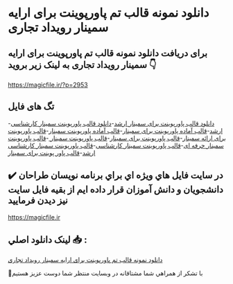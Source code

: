 # دانلود نمونه قالب تم پاورپوینت برای ارایه سمینار رویداد تجاری

## برای دریافت دانلود نمونه قالب تم پاورپوینت برای ارایه سمینار رویداد تجاری به لینک زیر بروید 👇

https://magicfile.ir/?p=2953

## تگ های فایل

-[دانلود قالب پاورپوینت برای سمینار ارشد](https://magicfile.ir/product/%d9%82%d8%a7%d9%84%d8%a8-%d8%aa%d9%85-%d9%be%d8%a7%d9%88%d8%b1%d9%be%d9%88%db%8c%d9%86%d8%aa-%d8%a8%d8%b1%d8%a7%db%8c-%d8%a7%d8%b1%d8%a7%db%8c%d9%87-%d8%b3%d9%85%db%8c%d9%86%d8%a7%d8%b1-%d8%b1%d9%88%db%8c%d8%af%d8%a7%d8%af-%d8%aa%d8%ac%d8%a7%d8%b1%db%8c/)-[دانلود  قالب پاورپوینت سمینار کارشناسی ارشد](https://magicfile.ir/product/%d9%82%d8%a7%d9%84%d8%a8-%d8%aa%d9%85-%d9%be%d8%a7%d9%88%d8%b1%d9%be%d9%88%db%8c%d9%86%d8%aa-%d8%a8%d8%b1%d8%a7%db%8c-%d8%a7%d8%b1%d8%a7%db%8c%d9%87-%d8%b3%d9%85%db%8c%d9%86%d8%a7%d8%b1-%d8%b1%d9%88%db%8c%d8%af%d8%a7%d8%af-%d8%aa%d8%ac%d8%a7%d8%b1%db%8c/)-[قالب آماده پاورپوینت برای سمینار](https://magicfile.ir/product/%d9%82%d8%a7%d9%84%d8%a8-%d8%aa%d9%85-%d9%be%d8%a7%d9%88%d8%b1%d9%be%d9%88%db%8c%d9%86%d8%aa-%d8%a8%d8%b1%d8%a7%db%8c-%d8%a7%d8%b1%d8%a7%db%8c%d9%87-%d8%b3%d9%85%db%8c%d9%86%d8%a7%d8%b1-%d8%b1%d9%88%db%8c%d8%af%d8%a7%d8%af-%d8%aa%d8%ac%d8%a7%d8%b1%db%8c/)-[قالب آماده پاورپوینت سمینار](https://magicfile.ir/product/%d9%82%d8%a7%d9%84%d8%a8-%d8%aa%d9%85-%d9%be%d8%a7%d9%88%d8%b1%d9%be%d9%88%db%8c%d9%86%d8%aa-%d8%a8%d8%b1%d8%a7%db%8c-%d8%a7%d8%b1%d8%a7%db%8c%d9%87-%d8%b3%d9%85%db%8c%d9%86%d8%a7%d8%b1-%d8%b1%d9%88%db%8c%d8%af%d8%a7%d8%af-%d8%aa%d8%ac%d8%a7%d8%b1%db%8c/)-[قالب پاورپوینت برای ارائه سمینار](https://magicfile.ir/product/%d9%82%d8%a7%d9%84%d8%a8-%d8%aa%d9%85-%d9%be%d8%a7%d9%88%d8%b1%d9%be%d9%88%db%8c%d9%86%d8%aa-%d8%a8%d8%b1%d8%a7%db%8c-%d8%a7%d8%b1%d8%a7%db%8c%d9%87-%d8%b3%d9%85%db%8c%d9%86%d8%a7%d8%b1-%d8%b1%d9%88%db%8c%d8%af%d8%a7%d8%af-%d8%aa%d8%ac%d8%a7%d8%b1%db%8c/)-[قالب پاورپوینت  برای سمینار](https://magicfile.ir/product/%d9%82%d8%a7%d9%84%d8%a8-%d8%aa%d9%85-%d9%be%d8%a7%d9%88%d8%b1%d9%be%d9%88%db%8c%d9%86%d8%aa-%d8%a8%d8%b1%d8%a7%db%8c-%d8%a7%d8%b1%d8%a7%db%8c%d9%87-%d8%b3%d9%85%db%8c%d9%86%d8%a7%d8%b1-%d8%b1%d9%88%db%8c%d8%af%d8%a7%d8%af-%d8%aa%d8%ac%d8%a7%d8%b1%db%8c/)-[قالب پاورپوینت سمینار ](https://magicfile.ir/product/%d9%82%d8%a7%d9%84%d8%a8-%d8%aa%d9%85-%d9%be%d8%a7%d9%88%d8%b1%d9%be%d9%88%db%8c%d9%86%d8%aa-%d8%a8%d8%b1%d8%a7%db%8c-%d8%a7%d8%b1%d8%a7%db%8c%d9%87-%d8%b3%d9%85%db%8c%d9%86%d8%a7%d8%b1-%d8%b1%d9%88%db%8c%d8%af%d8%a7%d8%af-%d8%aa%d8%ac%d8%a7%d8%b1%db%8c/)-[قالب پاورپوینت سمینار حرفه ای](https://magicfile.ir/product/%d9%82%d8%a7%d9%84%d8%a8-%d8%aa%d9%85-%d9%be%d8%a7%d9%88%d8%b1%d9%be%d9%88%db%8c%d9%86%d8%aa-%d8%a8%d8%b1%d8%a7%db%8c-%d8%a7%d8%b1%d8%a7%db%8c%d9%87-%d8%b3%d9%85%db%8c%d9%86%d8%a7%d8%b1-%d8%b1%d9%88%db%8c%d8%af%d8%a7%d8%af-%d8%aa%d8%ac%d8%a7%d8%b1%db%8c/)-[قالب پاورپوینت سمینار کارشناسی](https://magicfile.ir/product/%d9%82%d8%a7%d9%84%d8%a8-%d8%aa%d9%85-%d9%be%d8%a7%d9%88%d8%b1%d9%be%d9%88%db%8c%d9%86%d8%aa-%d8%a8%d8%b1%d8%a7%db%8c-%d8%a7%d8%b1%d8%a7%db%8c%d9%87-%d8%b3%d9%85%db%8c%d9%86%d8%a7%d8%b1-%d8%b1%d9%88%db%8c%d8%af%d8%a7%d8%af-%d8%aa%d8%ac%d8%a7%d8%b1%db%8c/)-[قالب پاورپوینت سمینار کارشناسی ارشد](https://magicfile.ir/product/%d9%82%d8%a7%d9%84%d8%a8-%d8%aa%d9%85-%d9%be%d8%a7%d9%88%d8%b1%d9%be%d9%88%db%8c%d9%86%d8%aa-%d8%a8%d8%b1%d8%a7%db%8c-%d8%a7%d8%b1%d8%a7%db%8c%d9%87-%d8%b3%d9%85%db%8c%d9%86%d8%a7%d8%b1-%d8%b1%d9%88%db%8c%d8%af%d8%a7%d8%af-%d8%aa%d8%ac%d8%a7%d8%b1%db%8c/)-[قالب پاور پوینت برای سمینار](https://magicfile.ir/product/%d9%82%d8%a7%d9%84%d8%a8-%d8%aa%d9%85-%d9%be%d8%a7%d9%88%d8%b1%d9%be%d9%88%db%8c%d9%86%d8%aa-%d8%a8%d8%b1%d8%a7%db%8c-%d8%a7%d8%b1%d8%a7%db%8c%d9%87-%d8%b3%d9%85%db%8c%d9%86%d8%a7%d8%b1-%d8%b1%d9%88%db%8c%d8%af%d8%a7%d8%af-%d8%aa%d8%ac%d8%a7%d8%b1%db%8c/)

## ✔️ در سايت فايل هاي ويژه اي براي برنامه نويسان طراحان دانشجويان و دانش آموزان قرار داده ايم از بقيه فايل سايت نيز ديدن فرماييد

https://magicfile.ir


## لينک دانلود اصلي 📥 :

[دانلود نمونه قالب تم پاورپوینت برای ارایه سمینار رویداد تجاری](https://magicfile.ir/product/%d9%82%d8%a7%d9%84%d8%a8-%d8%aa%d9%85-%d9%be%d8%a7%d9%88%d8%b1%d9%be%d9%88%db%8c%d9%86%d8%aa-%d8%a8%d8%b1%d8%a7%db%8c-%d8%a7%d8%b1%d8%a7%db%8c%d9%87-%d8%b3%d9%85%db%8c%d9%86%d8%a7%d8%b1-%d8%b1%d9%88%db%8c%d8%af%d8%a7%d8%af-%d8%aa%d8%ac%d8%a7%d8%b1%db%8c/) 


🙏با تشکر از همراهي شما مشتاقانه در وبسایت منتظر شما دوست عزیز هستیم

